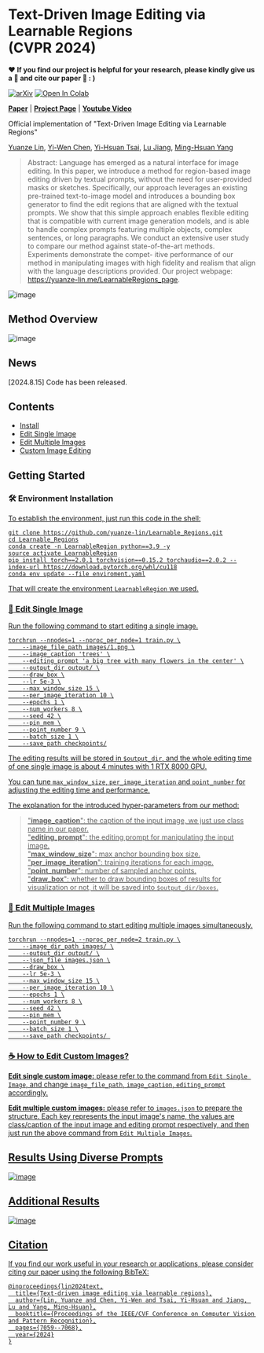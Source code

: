 # Text-Driven Image Editing via Learnable Regions <br /> (CVPR 2024)
**:hearts: If you find our project is helpful for your research, please kindly give us a :star2: and cite our paper :bookmark_tabs:   : )**

[![arXiv](https://img.shields.io/badge/arXiv-2311.16432-b31b1b.svg)](https://arxiv.org/pdf/2311.16432) [![Open In Colab](https://colab.research.google.com/assets/colab-badge.svg)]([https://colab.research.google.com/github/weiji14/deepbedmap/](https://colab.research.google.com/drive/1mRWzNOlo_RR_zvrnHODgBoPAa59vGUdz#scrollTo=v_4gmzDOzN98))

**[Paper](https://arxiv.org/abs/2311.16432)** | **[Project Page](https://yuanze-lin.me/LearnableRegions_page/)** | **[Youtube Video](https://www.youtube.com/watch?v=FpMWRXFraK8&feature=youtu.be)**

Official implementation of "Text-Driven Image Editing via Learnable Regions" 

[Yuanze Lin](https://yuanze-lin.me/), [Yi-Wen Chen](https://wenz116.github.io/), [Yi-Hsuan Tsai](https://sites.google.com/site/yihsuantsai/), [Lu Jiang](http://www.lujiang.info/), [Ming-Hsuan Yang](https://faculty.ucmerced.edu/mhyang/)


> Abstract: Language has emerged as a natural interface for image editing. In this paper, we introduce a method for region-based image editing driven by textual prompts, without the need for user-provided masks or sketches. Specifically, our approach leverages an existing pre-trained text-to-image model and introduces a bounding box generator to find the edit regions that are aligned with the textual prompts. We show that this simple approach enables flexible editing that is compatible with current image generation models, and is able to handle complex prompts featuring multiple objects, complex sentences, or long paragraphs. We conduct an extensive user study to compare our method against state-of-the-art methods. Experiments demonstrate the compet- itive performance of our method in manipulating images with high fidelity and realism that align with the language descriptions provided. Our project webpage: https://yuanze-lin.me/LearnableRegions_page.

![image](https://github.com/yuanze-lin/LearnableRegions/blob/main/assets/overview.png)


## Method Overview

![image](https://github.com/yuanze-lin/LearnableRegions/blob/main/assets/framework.png)

## News

[2024.8.15] Code has been released.

## Contents


- [Install](#install)
- [Edit Single Image](#edit_single_image)
- [Edit Multiple Images](#edit_multiple_images)
- [Custom Image Editing](#custom_editing)

## Getting Started

### :hammer_and_wrench: Environment Installation <a href="#install" id="install"/>
To establish the environment, just run this code in the shell:
```
git clone https://github.com/yuanze-lin/Learnable_Regions.git
cd Learnable_Regions
conda create -n LearnableRegion python==3.9 -y
source activate LearnableRegion
pip install torch==2.0.1 torchvision==0.15.2 torchaudio==2.0.2 --index-url https://download.pytorch.org/whl/cu118
conda env update --file enviroment.yaml
```
That will create the environment ```LearnableRegion``` we used.

### :tophat: Edit Single Image <a href="#edit_single_image" id="edit_single_image"/>
Run the following command to start editing a single image.

```
torchrun --nnodes=1 --nproc_per_node=1 train.py \
	--image_file_path images/1.png \
	--image_caption 'trees' \
	--editing_prompt 'a big tree with many flowers in the center' \
	--output_dir output/ \
	--draw_box \
	--lr 5e-3 \
	--max_window_size 15 \
	--per_image_iteration 10 \
	--epochs 1 \
	--num_workers 8 \
	--seed 42 \
	--pin_mem \
	--point_number 9 \
	--batch_size 1 \
	--save_path checkpoints/
```

The editing results will be stored in ```$output_dir```, and the whole editing time of one single image is about 4 minutes with 1 RTX 8000 GPU.  

You can tune `max_window_size`, `per_image_iteration` and `point_number` for adjusting the editing time and performance.

The explanation for the introduced hyper-parameters from our method:

> "**image_caption**": the caption of the input image, we just use class name in our paper.  
>  "**editing_prompt**": the editing prompt for manipulating the input image.  
> "**max_window_size**": max anchor bounding box size.  
> "**per_image_iteration**": training iterations for each image.  
> "**point_number**": number of sampled anchor points.  
> "**draw_box**": whether to draw bounding boxes of results for visualization or not, it will be saved into ```$output_dir/boxes```.

### :space_invader: Edit Multiple Images <a href="#edit_multiple_images" id="edit_multiple_images"/>
Run the following command to start editing multiple images simultaneously.

```
torchrun --nnodes=1 --nproc_per_node=2 train.py \
	--image_dir_path images/ \
	--output_dir output/ \
	--json_file images.json \
	--draw_box \
	--lr 5e-3 \
	--max_window_size 15 \
	--per_image_iteration 10 \
	--epochs 1 \
	--num_workers 8 \
	--seed 42 \
	--pin_mem \
	--point_number 9 \
	--batch_size 1 \
	--save_path checkpoints/ 
```

### :coffee: How to Edit Custom Images? <a href="#custom_editing" id="custom_editing"/>

**Edit single custom image:** please refer to the command from `Edit Single Image`, and change `image_file_path`, `image_caption`, `editing_prompt` accordingly.

**Edit multiple custom images:** please refer to ```images.json``` to prepare the structure. Each key represents the input image's name, 
the values are class/caption of the input image and editing prompt respectively, and then just run the above command from `Edit Multiple Images`.


## Results Using Diverse Prompts 

![image](https://github.com/yuanze-lin/LearnableRegions/blob/main/assets/results.png)

## Additional Results

![image](https://github.com/yuanze-lin/LearnableRegions/blob/main/assets/results2.png)



## Citation

If you find our work useful in your research or applications, please consider citing our paper using the following BibTeX:

```
@inproceedings{lin2024text,
  title={Text-driven image editing via learnable regions},
  author={Lin, Yuanze and Chen, Yi-Wen and Tsai, Yi-Hsuan and Jiang, Lu and Yang, Ming-Hsuan},
  booktitle={Proceedings of the IEEE/CVF Conference on Computer Vision and Pattern Recognition},
  pages={7059--7068},
  year={2024}
}
```
